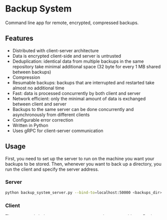 # Backup System

Command line app for remote, encrypted, compressed backups.

## Features

- Distributed with client-server architecture
- Data is encrypted client-side and server is untrusted
- Deduplication: identical data from multiple backups in the same repository take minimal additional space (32 byte for every 1 MB shared between backups)
- Compression
- Resumable backups: backups that are interrupted and restarted take almost no additional time
- Fast: data is processed concurrently by both client and server
- Network efficient: only the minimal amount of data is exchanged between client and server
- Backups to the same server can be done concurrently and asynchronously from different clients
- Configurable error correction
- Written in Python
- Uses gRPC for client-server communication

## Usage

First, you need to set up the server to run on the machine you want your backups to be stored. Then, whenever you want to back up a directory, you run the client and specify the server address.

### Server

```sh
python backup_system_server.py --bind-to=localhost:50000 <backups_dir>
```

### Client

The commands below use `localhost:50000` as the server address. Replace it with the address where your server is running.

#### Creating a backup

```sh
python main.py --server-address=localhost:50000 backup <backup_dir> <key_file>
```

#### Restoring a backup

```sh
python main.py --server-address=localhost:50000 restore <backup_id> <restore_dir> <key_file>
```

#### Deleting a backup

```sh
python main.py --server-address=localhost:50000 delete <backup_id> <key_file>
```

#### Listing backups

```sh
python main.py --server-address=localhost:50000 list
```

#### Generating an encryption key

```sh
python main.py generate_key
```

## Limitations

The following is a list of known limitations.

### Temporary limitations

These limitations are being worked on and expected to be removed in the near future.

- While the data is fully encrypted before it's sent to the server, a malicious server can track which set of encrypted blocks comprises each backup, and know when an encrypted block is shared among backups.
- Deduplication uses a fixed chunk size of 1 MB. Support for variable chunk sizes is planned.
- Partial restores are not supported (you must restore the backup in full to access the files)
- Asymmetric encryption is not supported

### Limitations from design

- All the backups in a repository must share the same encryption key. Users who want to use multiple keys must use separate repositories.

## Design

- The server is running continuously waiting for requests from clients. The server is responsible for storing the backups.
- The client initiates the communication with the server. The user invokes the client for creating and managing backups.
- The server is untrusted:
  - Data is encrypted before leaving the client and only minimal information is sent to the server.
  - When restoring, the data is authenticated by the client.
- No authentication between the client and server processes is done. This is a feature: it's intended to simplify the system. Authentication can be added by using lower level software like a VPN.
- Every file is split to chunks by the client. Identical chunks are only stored once in the server.
- Before exchanging any data, the client and server are synchronizing what data each of them have, in order to exchange the minimal amount of data needed, which reduces load from the network and improves the speed of the different operations.
- Cryptographic key management is done by the user: the client needs access to the key for the different operations, but is not responsible for storing the key.
- All the data is a backup repository is encrypted with the same key. This enables the system to deduplicate data within a backup and across backups in the same repository, which results in significant storage savings.

## Contributing

We welcome any contributions!
You can help by opening and commenting on bugs, writing documentation, and sending PRs. Please see the guidelines below before starting to contribute:

- Open an issue before starting any major work, in order to coordinate the development with the main developers and ensure your contribution is a good fit for the project's goals and design.
- We follow [Google's style guide for Python](https://google.github.io/styleguide/pyguide.html)
- Code must be compatible Python 3.6 and later
- Code must be formatted with [yapf](https://github.com/google/yapf)
- Code must pass [pylint](https://www.pylint.org/)
- Write tests for any new code you add
